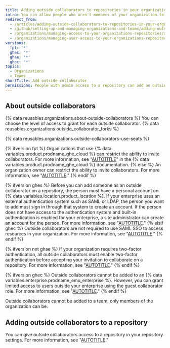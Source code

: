 ```yaml
---
title: Adding outside collaborators to repositories in your organization
intro: You can allow people who aren't members of your organization to access repositories that your organization owns.
redirect_from:
  - /articles/adding-outside-collaborators-to-repositories-in-your-organization
  - /github/setting-up-and-managing-organizations-and-teams/adding-outside-collaborators-to-repositories-in-your-organization
  - /organizations/managing-access-to-your-organizations-repositories/adding-outside-collaborators-to-repositories-in-your-organization
  - /organizations/managing-user-access-to-your-organizations-repositories/adding-outside-collaborators-to-repositories-in-your-organization
versions:
  fpt: '*'
  ghes: '*'
  ghae: '*'
  ghec: '*'
topics:
  - Organizations
  - Teams
shortTitle: Add outside collaborator
permissions: People with admin access to a repository can add an outside collaborator to the repository.
---
```


## About outside collaborators

{% data reusables.organizations.about-outside-collaborators %} You can choose the level of access to grant for each outside collaborator. {% data reusables.organizations.outside_collaborator_forks %}

{% data reusables.organizations.outside-collaborators-use-seats %}

{% ifversion fpt %}
Organizations that use {% data variables.product.prodname_ghe_cloud %} can restrict the ability to invite collaborators. For more information, see "[AUTOTITLE](/enterprise-cloud@latest/organizations/managing-organization-settings/setting-permissions-for-adding-outside-collaborators)" in the {% data variables.product.prodname_ghe_cloud %} documentation.
{% else %}
An organization owner can restrict the ability to invite collaborators. For more information, see "[AUTOTITLE](/organizations/managing-organization-settings/setting-permissions-for-adding-outside-collaborators)."
{% endif %}

{% ifversion ghes %}
Before you can add someone as an outside collaborator on a repository, the person must have a personal account on {% data variables.location.product_location %}. If your enterprise uses an external authentication system such as SAML or LDAP, the person you want to add must sign in through that system to create an account. If the person does not have access to the authentication system and built-in authentication is enabled for your enterprise, a site administrator can create an account for the person. For more information, see "[AUTOTITLE](/admin/identity-and-access-management/using-built-in-authentication/configuring-built-in-authentication)."
{% elsif ghec %}
Outside collaborators are not required to use SAML SSO to access resources in your organization. For more information, see "[AUTOTITLE](/admin/identity-and-access-management/using-saml-for-enterprise-iam/configuring-saml-single-sign-on-for-your-enterprise)."
{% endif %}

{% ifversion not ghae %}
If your organization requires two-factor authentication, all outside collaborators must enable two-factor authentication before accepting your invitation to collaborate on a repository. For more information, see "[AUTOTITLE](/organizations/keeping-your-organization-secure/managing-two-factor-authentication-for-your-organization/requiring-two-factor-authentication-in-your-organization)."
{% endif %}

{% ifversion ghec %}
Outside collaborators cannot be added to an {% data variables.enterprise.prodname_emu_enterprise %}. However, you can grant limited access to users outside your enterprise using the guest collaborator role. For more information, see "[AUTOTITLE](/admin/managing-accounts-and-repositories/managing-users-in-your-enterprise/roles-in-an-enterprise#guest-collaborators)."
{% endif %}

Outside collaborators cannot be added to a team, only members of the organization can be. 

## Adding outside collaborators to a repository

You can give outside collaborators access to a repository in your repository settings. For more information, see "[AUTOTITLE](/repositories/managing-your-repositorys-settings-and-features/managing-repository-settings/managing-teams-and-people-with-access-to-your-repository#inviting-a-team-or-person)."
